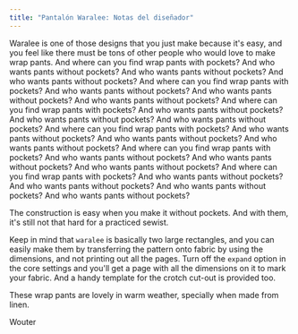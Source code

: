 ```yaml
---
title: "Pantalón Waralee: Notas del diseñador"
---
```


Waralee is one of those designs that you just make because it's easy, and you feel like there must be tons of other people who would love to make wrap pants. And where can you find wrap pants with pockets? And who wants pants without pockets? And who wants pants without pockets? And who wants pants without pockets? And where can you find wrap pants with pockets? And who wants pants without pockets? And who wants pants without pockets? And who wants pants without pockets? And where can you find wrap pants with pockets? And who wants pants without pockets? And who wants pants without pockets? And who wants pants without pockets? And where can you find wrap pants with pockets? And who wants pants without pockets? And who wants pants without pockets? And who wants pants without pockets? And where can you find wrap pants with pockets? And who wants pants without pockets? And who wants pants without pockets? And who wants pants without pockets? And where can you find wrap pants with pockets? And who wants pants without pockets? And who wants pants without pockets? And who wants pants without pockets? And who wants pants without pockets?

The construction is easy when you make it without pockets. And with them, it's still not that hard for a practiced sewist.

Keep in mind that `waralee` is basically two large rectangles, and you can easily make them by transferring the pattern onto fabric by using the dimensions, and not printing out all the pages. Turn off the `expand` option in the core settings and you'll get a page with all the dimensions on it to mark your fabric. And a handy template for the crotch cut-out is provided too.

These wrap pants are lovely in warm weather, specially when made from linen.

Wouter
